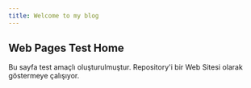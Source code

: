 ```yaml
---
title: Welcome to my blog
---
```


## Web Pages Test Home
Bu sayfa test amaçlı oluşturulmuştur. Repository'i bir Web Sitesi olarak göstermeye çalışıyor.
